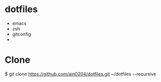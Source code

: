 # dotfiles
- emacs
- zsh
- gitconfig
- 

# Clone
$ git clone https://github.com/ain0204/dotfiles.git ~/dotfiles --recursive